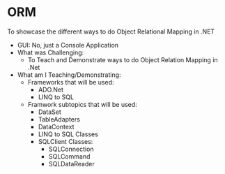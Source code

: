 # ORM
To showcase the different ways to do Object Relational Mapping in .NET

  * GUI: No, just a Console Application
  * What was Challenging:
    * To Teach and Demonstrate ways to do Object Relation Mapping in .Net
  * What am I Teaching/Demonstrating:
    * Frameworks that will be used:
      * ADO.Net
      * LINQ to SQL
    * Framwork subtopics that will be used:
      * DataSet
      * TableAdapters
      * DataContext
      * LINQ to SQL Classes
      * SQLClient Classes:
        * SQLConnection
        * SQLCommand
        * SQLDataReader

